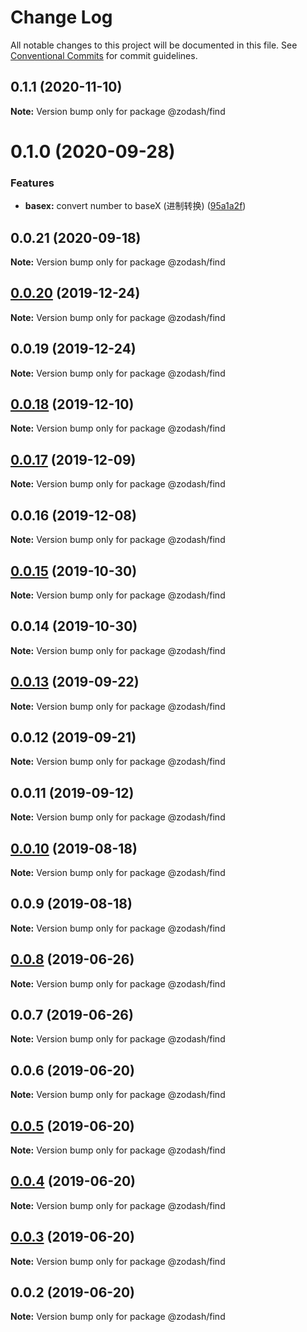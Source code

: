 # Change Log

All notable changes to this project will be documented in this file.
See [Conventional Commits](https://conventionalcommits.org) for commit guidelines.

## 0.1.1 (2020-11-10)

**Note:** Version bump only for package @zodash/find





# 0.1.0 (2020-09-28)


### Features

* **basex:** convert number to baseX (进制转换) ([95a1a2f](https://github.com/zcorky/zodash/commit/95a1a2f361d73de5caa3b8e297c1643e97e40983))





## 0.0.21 (2020-09-18)

**Note:** Version bump only for package @zodash/find





## [0.0.20](https://github.com/zcorky/zodash/compare/@zodash/find@0.0.19...@zodash/find@0.0.20) (2019-12-24)

**Note:** Version bump only for package @zodash/find





## 0.0.19 (2019-12-24)

**Note:** Version bump only for package @zodash/find





## [0.0.18](https://github.com/zcorky/zodash/compare/@zodash/find@0.0.17...@zodash/find@0.0.18) (2019-12-10)

**Note:** Version bump only for package @zodash/find





## [0.0.17](https://github.com/zcorky/zodash/compare/@zodash/find@0.0.16...@zodash/find@0.0.17) (2019-12-09)

**Note:** Version bump only for package @zodash/find





## 0.0.16 (2019-12-08)

**Note:** Version bump only for package @zodash/find





## [0.0.15](https://github.com/zcorky/zodash/compare/@zodash/find@0.0.14...@zodash/find@0.0.15) (2019-10-30)

**Note:** Version bump only for package @zodash/find





## 0.0.14 (2019-10-30)

**Note:** Version bump only for package @zodash/find





## [0.0.13](https://github.com/zcorky/zodash/compare/@zodash/find@0.0.12...@zodash/find@0.0.13) (2019-09-22)

**Note:** Version bump only for package @zodash/find





## 0.0.12 (2019-09-21)

**Note:** Version bump only for package @zodash/find





## 0.0.11 (2019-09-12)

**Note:** Version bump only for package @zodash/find





## [0.0.10](https://github.com/zcorky/zodash/compare/@zodash/find@0.0.9...@zodash/find@0.0.10) (2019-08-18)

**Note:** Version bump only for package @zodash/find





## 0.0.9 (2019-08-18)

**Note:** Version bump only for package @zodash/find





## [0.0.8](https://github.com/zcorky/zodash/compare/@zodash/find@0.0.7...@zodash/find@0.0.8) (2019-06-26)

**Note:** Version bump only for package @zodash/find





## 0.0.7 (2019-06-26)

**Note:** Version bump only for package @zodash/find





## 0.0.6 (2019-06-20)

**Note:** Version bump only for package @zodash/find





## [0.0.5](https://github.com/zcorky/zodash/compare/@zodash/find@0.0.4...@zodash/find@0.0.5) (2019-06-20)

**Note:** Version bump only for package @zodash/find





## [0.0.4](https://github.com/zcorky/zodash/compare/@zodash/find@0.0.3...@zodash/find@0.0.4) (2019-06-20)

**Note:** Version bump only for package @zodash/find





## [0.0.3](https://github.com/zcorky/zodash/compare/@zodash/find@0.0.2...@zodash/find@0.0.3) (2019-06-20)

**Note:** Version bump only for package @zodash/find





## 0.0.2 (2019-06-20)

**Note:** Version bump only for package @zodash/find
